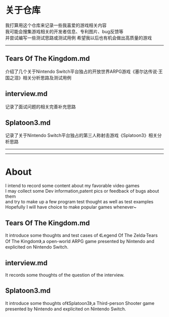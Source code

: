 # 关于仓库
我打算用这个仓库来记录一些我喜爱的游戏相关内容  
我可能会搜集游戏相关的开发者信息、专利图片、bug反馈等  
并尝试编写一些测试思路或测试用例
希望我以后也有机会做出高质量的游戏

---
## Tears Of The Kingdom\.md
介绍了几个关于Nintendo Switch平台独占的开放世界ARPG游戏《塞尔达传说·王国之泪》相关分析思路及测试用例

## interview\.md
记录了面试问题的相关完善补充思路

## Splatoon3\.md
记录了关于Nintendo Switch平台独占的第三人称射击游戏《Splatoon3》相关分析思路

---
---
# About
I intend to record some content about my favorable video games  
I may collect some Dev information,patent pics or feedback of bugs about them  
and try to make up a few program test thought as well as test examples  
Hopefully I will have choice to make popular games whenever~

## Tears Of The Kingdom\.md
It introduce some thoughts and test cases of 《Legend Of The Zelda·Tears Of The Kingdom》,a open-world ARPG game presented by Nintendo and explicited on Nintendo Switch.

## interview\.md
It records some thoughts of the question of the interview.

## Splatoon3\.md
It introduce some thoughts of《Splatoon3》,a Third-person Shooter game presented by Nintendo and explicited on Nintendo Switch.